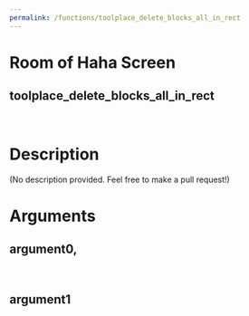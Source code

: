 ```yaml
---
permalink: /functions/toolplace_delete_blocks_all_in_rect
---
```

# Room of Haha Screen  
## toolplace_delete_blocks_all_in_rect  
&nbsp;  
# Description  
(No description provided. Feel free to make a pull request!) 
&nbsp;  
# Arguments
## argument0, 

&nbsp;  
## argument1

&nbsp;  


